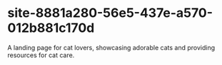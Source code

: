 # site-8881a280-56e5-437e-a570-012b881c170d
A landing page for cat lovers, showcasing adorable cats and providing resources for cat care.
